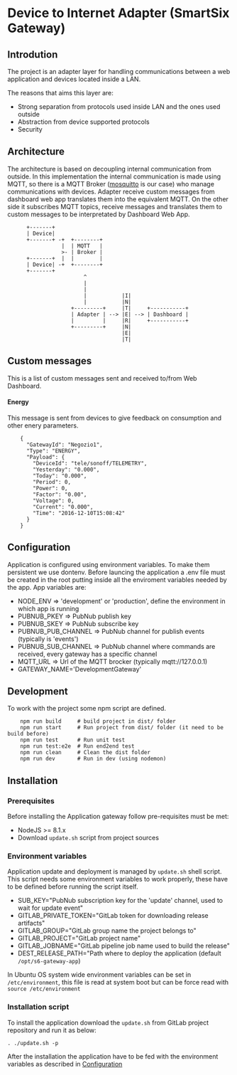 # Device to Internet Adapter (SmartSix Gateway)

## Introdution

The project is an adapter layer for handling communications between a web application and
devices located inside a LAN.

The reasons that aims this layer are:

* Strong separation from protocols used inside LAN and the ones used outside
* Abstraction from device supported protocols
* Security

## Architecture

The architecture is based on decoupling internal communication from outside.
In this implementation the internal communication is made using MQTT, so there is
a MQTT Broker ([mosquitto](https://mosquitto.org/) is our case) who manage communications with devices.
Adapter receive custom messages from dashboard web app translates them into the equivalent MQTT.
On the other side it subscribes MQTT topics, receive messages and translates them to custom messages
 to be interpretated by Dashboard Web App.



          +-------+
          | Device|
          +-------+ -+  +--------+
                     |  | MQTT   |
                     >- | Broker |
          +-------+  |  |        |
          | Device| -+  +--------+
          +-------+
                            ^
                            |
                            |
                            |           |I|
                            |           |N|
                        +---------+     |T|     +-----------+
                        | Adapter | --> |E| --> | Dashboard |
                        |         |     |R|     +-----------+
                        +---------+     |N|
                                        |E|
                                        |T|


## Custom messages

This is a list of custom messages sent and received to/from Web Dashboard.

#### Energy

This message is sent from devices to give feedback on consumption and other enery parameters.

        {
          "GatewayId": "Negozio1",
          "Type": "ENERGY",
          "Payload": {
            "DeviceId": "tele/sonoff/TELEMETRY",
            "Yesterday": "0.000",
            "Today": "0.000",
            "Period": 0,
            "Power": 0,
            "Factor": "0.00",
            "Voltage": 0,
            "Current": "0.000",
            "Time": "2016-12-10T15:08:42"
          }
        }

## Configuration

Application is configured using environment variables. To make them persistent we use dontenv.
Before launcing the application a .env file must be created in the root putting inside all the enviroment variables
needed by the app.
App variables are:


* NODE_ENV => 'development' or 'production', define the environment in which app is running
* PUBNUB_PKEY => PubNub publish key
* PUBNUB_SKEY => PubNub subscribe key
* PUBNUB_PUB_CHANNEL => PubNub channel for publish events (typically is 'events')
* PUBNUB_SUB_CHANNEL => PubNub channel where commands are received, every gateway has a specific channel
* MQTT_URL => Url of the MQTT brocker (typically mqtt://127.0.0.1)
* GATEWAY_NAME='DevelopmentGateway'

## Development

To work with the project some npm script are defined.

        npm run build     # build project in dist/ folder
        npm run start     # Run project from dist/ folder (it need to be build before)
        npm run test      # Run unit test
        npm run test:e2e  # Run end2end test
        npm run clean     # Clean the dist folder
        npm run dev       # Run in dev (using nodemon)

## Installation

### Prerequisites

Before installing the Application gateway follow pre-requisites must be met:

* NodeJS >= 8.1.x
* Download `update.sh` script from project sources

### Environment variables

Application update and deployment is managed by `update.sh` shell script. This script needs
some environment variables to work properly, these have to be defined before running the script itself.

* SUB_KEY="PubNub subscription key for the 'update' channel, used to wait for update event"
* GITLAB_PRIVATE_TOKEN="GitLab token for downloading release artifacts"
* GITLAB_GROUP="GitLab group name the project belongs to"
* GITLAB_PROJECT="GitLab project name"
* GITLAB_JOBNAME="GitLab pipeline job name used to build the release"
* DEST_RELEASE_PATH="Path where to deploy the application (default `/opt/s6-gateway-app`)

In Ubuntu OS system wide environment variables can be set in `/etc/environment`, this file is read at system boot but
can be force read with `source /etc/environment`

### Installation script

To install the application download the `update.sh` from GitLab project repository and run it as below:

`. ./update.sh -p`

After the installation the application have to be fed with the environment variables as described in [Configuration](#Configuration)




